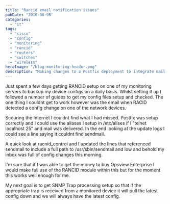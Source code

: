 ```yaml
---
title: "Rancid email notification issues"
pubDate: "2010-08-05"
categories:
  - "it"
tags:
  - "cisco"
  - "config"
  - "monitoring"
  - "rancid"
  - "routers"
  - "switches"
  - "wireless"
heroImage: "/blog-monitoring-header.png"
description: "Making changes to a Postfix deployment to integrate mail flow for RANCID notifications"
---
```


Just spent a few days getting RANCID setup on one of my monitoring servers to backup my device configs on a daily basis. Whilst setting it up I followed a number of guides to get my config files setup and checked. The one thing I couldnt get to work however was the email when RACID detected a config change on one of the network devices.

Scouring the Internet I couldnt find what I had missed. Postfix was setup correctly and I could use the aliases I setup in /etc/alises if i "telnet localhost 25" and mail was delivered. In the end looking at the update logs I could see a line saying it couldnt find sendmail.

A quick look at racnid_control and I updated the lines that referenced sendmail to include a full path to /usr/sbin/sendmail and low and behold my inbox was full of config changes this morning.

I'm sure that if I was able to get the money to buy Opsview Enterprise I would make full use of the RANCID module within this but for the moment this works well enough for me.

My next goal is to get SNMP Trap processing setup so that if the appropriate trap is received from a monitored device it will pull the latest config down and we will always have the latest config.
